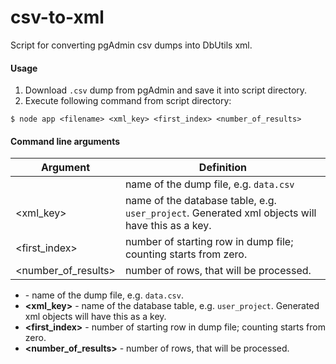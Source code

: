 # csv-to-xml

Script for converting pgAdmin csv dumps into DbUtils xml.

#### Usage

1. Download `.csv` dump from pgAdmin and save it into script directory.
2. Execute following command from script directory:

```
$ node app <filename> <xml_key> <first_index> <number_of_results>
```

#### Command line arguments

| Argument            | Definition                                                                                      |
| ------------------- | ----------------------------------------------------------------------------------------------- |
| <filename>          | name of the dump file, e.g. `data.csv`                                                          |
| <xml_key>           | name of the database table, e.g. `user_project`. Generated xml objects will have this as a key. |
| <first_index>       | number of starting row in dump file; counting starts from zero.                                 |
| <number_of_results> | number of rows, that will be processed.                                                         |

-   **<filename>** - name of the dump file, e.g. `data.csv`.
-   **<xml_key>** - name of the database table, e.g. `user_project`. Generated xml objects will have this as a key.
-   **<first_index>** - number of starting row in dump file; counting starts from zero.
-   **<number_of_results>** - number of rows, that will be processed.
